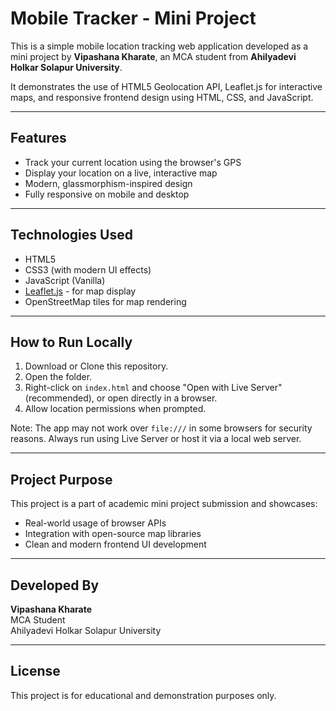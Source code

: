 # Mobile Tracker - Mini Project

This is a simple mobile location tracking web application developed as a mini project by **Vipashana Kharate**, an MCA student from **Ahilyadevi Holkar Solapur University**.

It demonstrates the use of HTML5 Geolocation API, Leaflet.js for interactive maps, and responsive frontend design using HTML, CSS, and JavaScript.

---

## Features

- Track your current location using the browser's GPS
- Display your location on a live, interactive map
- Modern, glassmorphism-inspired design
- Fully responsive on mobile and desktop

---

## Technologies Used

- HTML5  
- CSS3 (with modern UI effects)  
- JavaScript (Vanilla)  
- [Leaflet.js](https://leafletjs.com/) - for map display  
- OpenStreetMap tiles for map rendering

---

## How to Run Locally

1. Download or Clone this repository.
2. Open the folder.
3. Right-click on `index.html` and choose "Open with Live Server" (recommended), or open directly in a browser.
4. Allow location permissions when prompted.

Note: The app may not work over `file:///` in some browsers for security reasons. Always run using Live Server or host it via a local web server.

---

## Project Purpose

This project is a part of academic mini project submission and showcases:
- Real-world usage of browser APIs
- Integration with open-source map libraries
- Clean and modern frontend UI development

---

## Developed By

**Vipashana Kharate**  
MCA Student  
Ahilyadevi Holkar Solapur University

---

## License

This project is for educational and demonstration purposes only.
